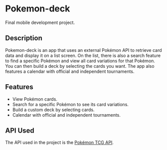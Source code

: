 # Pokemon-deck

Final mobile development project.

## Description

Pokemon-deck is an app that uses an external Pokémon API to retrieve card data and display it on a list screen. On the list, there is also a search feature to find a specific Pokémon and view all card variations for that Pokémon. You can then build a deck by selecting the cards you want. The app also features a calendar with official and independent tournaments.

## Features

- View Pokémon cards.
- Search for a specific Pokémon to see its card variations.
- Build a custom deck by selecting cards.
- Calendar with official and independent tournaments.

## API Used

The API used in the project is the [Pokémon TCG API](https://api.pokemontcg.io/v2/).
